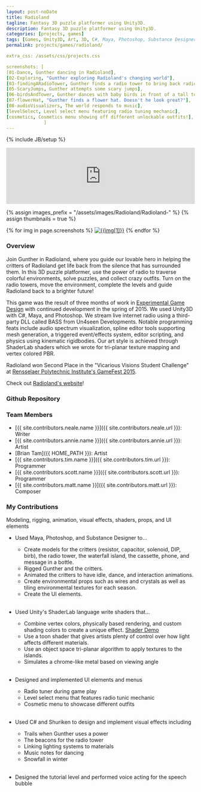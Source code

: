 ```yaml
---
layout: post-noDate
title: Radioland
tagline: Fantasy 3D puzzle platformer using Unity3D.
description: Fantasy 3D puzzle platformer using Unity3D.
categories: [projects, games]
tags: [Games, Unity3D, Art, 3D, C#, Maya, Photoshop, Substance Designer, Open Source]
permalink: projects/games/radioland/

extra_css: /assets/css/projects.css

screenshots: [
[01-Dance, Gunther dancing in Radioland],
[02-Exploring, "Gunther exploring Radioland's changing world"],
[03-findingARadioTower, Gunther finds a radio tower to bring back radio],
[05-ScaryJumps, Gunther attempts some scary jumps],
[06-birdsAndTower, Gunther dances with baby birds in front of a tall tower],
[07-flowerHat, "Gunther finds a flower hat. Doesn't he look great?"],
[08-audioVisualizers, The world responds to music],
[levelSelect, Level select menu featuring radio tuning mechanic],
[cosmetics, Cosmetics menu showing off different unlockable outfits!],
              ]
---
```

{% include JB/setup %}


<div class="video-wrapper">
    <iframe width="100%" src="https://www.youtube.com/embed/XRVRkRMiYZw" frameborder="0" allowfullscreen></iframe>
</div>


{% assign images_prefix = "/assets/images/Radioland/Radioland-" %}
{% assign thumbnails = true %}

<div class="project-images" id="slideshow">
{% for img in page.screenshots %}
    <a href="{{images_prefix}}{{img[0]}}.png"><img src= "{{images_prefix}}{{img[0]}}{% if thumbnails %}-tn{% endif %}.png" alt="{{img[1]}}" class="img-responsive"></a>
{% endfor %}
</div>

<script>
    $('#slideshow').photobox('a', {history:false, time:0, counter:false});
</script>

<h3>Overview</h3>

Join Gunther in Radioland, where you guide our lovable hero in helping the critters of Radioland get life back from the silence that has surrounded them. In this 3D puzzle platformer, use the power of radio to traverse colorful environments, solve puzzles, and collect crazy outfits. Turn on the radio towers, move the environment, complete the levels and guide Radioland back to a brighter future!

This game was the result of three months of work in <a href="http://www.arts.rpi.edu/~ruiz/EGDFall2014/Experimental.htm">Experimental Game Design</a> with continued development in the spring of 2015. We used Unity3D with C#, Maya, and Photoshop. We stream live internet radio using a third-party DLL called BASS from Un4seen Developments. Notable programming feats include audio spectrum visualization, spline editor tools supporting mesh generation, a triggered event/effects system, editor scripting, and physics using kinematic rigidbodies. Our art style is achieved through ShaderLab shaders which we wrote for tri-planar texture mapping and vertex colored PBR.

Radioland won Second Place in the "Vicarious Visions Student Challenge" at <a href="http://gamefest.rpi.edu/">Rensselaer Polytechnic Institute's GameFest 2015</a>.

Check out <a href="http://radioland.github.io/">Radioland's website</a>!

<h3>Github Repository</h3>

<div class="github-widget" data-repo="Radioland/RadiolandGame"></div>

<h3>Team Members</h3>

* [{{ site.contributors.neale.name }}]({{ site.contributors.neale.url }}): Writer
* [{{ site.contributors.annie.name }}]({{ site.contributors.annie.url }}): Artist
* [Brian Tam]({{ HOME_PATH }}): Artist
* [{{ site.contributors.tim.name }}]({{ site.contributors.tim.url }}): Programmer
* [{{ site.contributors.scott.name }}]({{ site.contributors.scott.url }}): Programmer
* [{{ site.contributors.matt.name }}]({{ site.contributors.matt.url }}): Composer

<h3>My Contributions</h3>

Modeling, rigging, animation, visual effects, shaders, props, and UI elements

* Used Maya, Photoshop, and Substance Designer to...
    * Create models for the critters (resistor, capacitor, solenoid, DIP, birb), the radio tower, the waterfall island, the cassette, phone, and message in a bottle. 
    * Rigged Gunther and the critters. 
    * Animated the critters to have idle, dance, and interaction animations. 
    * Create environmental props such as wires and crystals as well as tiling environmental textures for each season. 
    * Create the UI elements. 
<br><br>

* Used Unity's ShaderLab language write shaders that...
    *  Combine vertex colors, physically based rendering, and custom shading colors to create a unique effect. [Shader Demo](/projects/games/radioland/shaderDemo)
    *  Use a toon shader that gives artists plenty of control over how light affects different materials. 
    *  Use an object space tri-planar algorithm to apply textures to the islands. 
    *  Simulates a chrome-like metal based on viewing angle 
<br><br>

* Designed and implemented UI elements and menus
    * Radio tuner during game play
    * Level select menu that features radio tunic mechanic
    * Cosmetic menu to showcase different outfits
<br><br>

* Used C# and Shuriken to design and implement visual effects including 
    *  Trails when Gunther uses a power 
    *  The beacons for the radio tower 
    *  Linking lighting systems to materials 
    *  Music notes for dancing 
    *  Snowfall in winter 
<br><br>

* Designed the tutorial level and performed voice acting for the speech bubble  

&nbsp;
